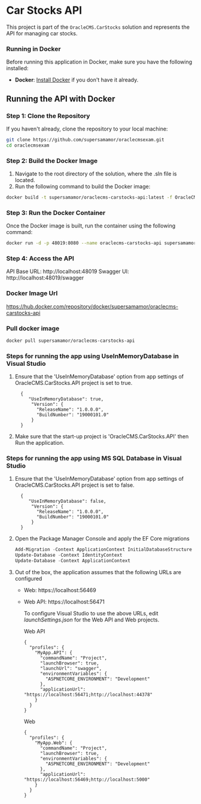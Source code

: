 # Car Stocks API

This project is part of the `OracleCMS.CarStocks` solution and represents the API for managing car stocks.

### Running in Docker
Before running this application in Docker, make sure you have the following installed:

- **Docker**: [Install Docker](https://www.docker.com/get-started) if you don't have it already.

## Running the API with Docker

### Step 1: Clone the Repository

If you haven't already, clone the repository to your local machine:

```bash
git clone https://github.com/supersamamor/oraclecmsexam.git
cd oraclecmsexam
```

### Step 2: Build the Docker Image
1. Navigate to the root directory of the solution, where the .sln file is located.
2. Run the following command to build the Docker image:

```bash
docker build -t supersamamor/oraclecms-carstocks-api:latest -f OracleCMS.CarStocks.API/Dockerfile .
```
### Step 3: Run the Docker Container
Once the Docker image is built, run the container using the following command:

```bash
docker run -d -p 48019:8080 --name oraclecms-carstocks-api supersamamor/oraclecms-carstocks-api:latest
```

### Step 4: Access the API
API Base URL: http://localhost:48019
Swagger UI: http://localhost:48019/swagger


### Docker Image Url

https://hub.docker.com/repository/docker/supersamamor/oraclecms-carstocks-api

### Pull docker image
```bash
docker pull supersamamor/oraclecms-carstocks-api
```

### 

### Steps for running the app using UseInMemoryDatabase in Visual Studio
1. Ensure that the 'UseInMemoryDatabase' option from app settings of OracleCMS.CarStocks.API project is set to true.
    ```
      {
         "UseInMemoryDatabase": true,
          "Version": {
            "ReleaseName": "1.0.0.0",
            "BuildNumber": "19000101.0"
          }
      }    
    ```
2. Make sure that the start-up project is 'OracleCMS.CarStocks.API' then Run the application.


### Steps for running the app using MS SQL Database in Visual Studio
1. Ensure that the 'UseInMemoryDatabase' option from app settings of OracleCMS.CarStocks.API project is set to false.
    ```
      {
         "UseInMemoryDatabase": false,
          "Version": {
            "ReleaseName": "1.0.0.0",
            "BuildNumber": "19000101.0"
          }
      }    
    ```

2. Open the Package Manager Console and apply the EF Core migrations

    ```powershell
	Add-Migration -Context ApplicationContext InitialDatabaseStructure
    Update-Database -Context IdentityContext
    Update-Database -Context ApplicationContext
    ```

3. Out of the box, the application assumes that the following URLs are configured
    - Web: https://localhost:56469
    - Web API: https://localhost:56471

      To configure Visual Studio to use the above URLs, edit *launchSettings.json* for the Web API and Web projects.

      Web API
      ```
      {
        "profiles": {
          "MyApp.API": {
            "commandName": "Project",
            "launchBrowser": true,
            "launchUrl": "swagger",
            "environmentVariables": {
              "ASPNETCORE_ENVIRONMENT": "Development"
            },
            "applicationUrl": "https://localhost:56471;http://localhost:44378"
          }
        }
      }    
      ```

      Web
      ```
      {
        "profiles": {
          "MyApp.Web": {
            "commandName": "Project",
            "launchBrowser": true,
            "environmentVariables": {
              "ASPNETCORE_ENVIRONMENT": "Development"
            },
            "applicationUrl": "https://localhost:56469;http://localhost:5000"
          }
        }
      }
      ```

